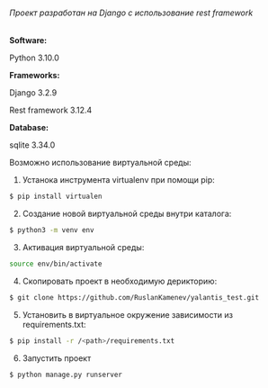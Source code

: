 ###### Проект разработан на Django с использование rest framework

**Software:**

Python 3.10.0

**Frameworks:**

Django 3.2.9

Rest framework 3.12.4

**Database:**

sqlite 3.34.0


Возможно использование виртуальной среды:
1. Устанока инструмента virtualenv при помощи pip:
```bash
$ pip install virtualen
```
2. Создание новой виртуальной среды внутри каталога:
```bash
$ python3 -m venv env
```
3. Активация виртуальной среды:
```bash
source env/bin/activate
```
4. Скопировать проект в необходимую дерикторию:
```bash
$ git clone https://github.com/RuslanKamenev/yalantis_test.git
```
5. Установить в виртуальное окружение зависимости из requirements.txt:
```bash
$ pip install -r /<path>/requirements.txt
```
6. Запустить проект
```bash
$ python manage.py runserver
```